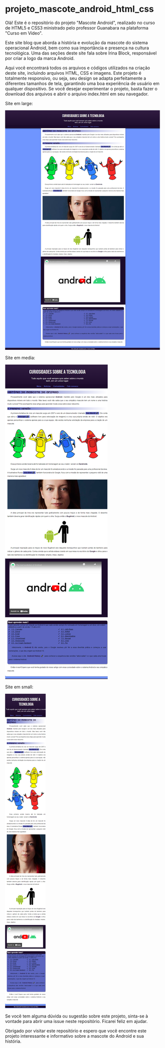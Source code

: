 # projeto_mascote_android_html_css
Olá! Este é o repositório do projeto "Mascote Android", realizado no curso de HTML5 e CSS3 ministrado pelo professor Guanabara na plataforma "Curso em Vídeo".




Este site blog que aborda a história e evolução da mascote do sistema operacional Android, bem como sua importância e presença na cultura tecnológica. Uma das seções deste site fala sobre Irina Block, responsável por criar a logo da marca Android.




Aqui você encontrará todos os arquivos e códigos utilizados na criação deste site, incluindo arquivos HTML, CSS e imagens. Este projeto é totalmente responsivo, ou seja, seu design se adapta perfeitamente a diferentes tamanhos de tela, garantindo uma boa experiência de usuário em qualquer dispositivo. Se você desejar experimentar o projeto, basta fazer o download dos arquivos e abrir o arquivo index.html em seu navegador.



Site em large:



![](https://github.com/alberyReis/projeto_mascote_android_html_css/blob/main/img_site/androidlarge.png)




Site em media:



![](https://github.com/alberyReis/projeto_mascote_android_html_css/blob/main/img_site/androidmedia.png)




Site em small:



![](https://github.com/alberyReis/projeto_mascote_android_html_css/blob/main/img_site/androidsmall.png)




Se você tem alguma dúvida ou sugestão sobre este projeto, sinta-se à vontade para abrir uma issue neste repositório. Ficarei feliz em ajudar.




Obrigado por visitar este repositório e espero que você encontre este projeto interessante e informativo sobre a mascote do Android e sua história.
